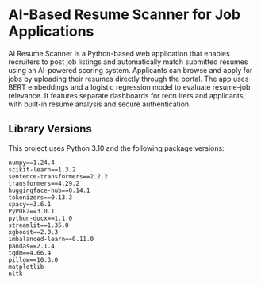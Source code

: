 # AI-Based Resume Scanner for Job Applications

AI Resume Scanner is a Python-based web application that enables recruiters to post job listings and automatically match submitted resumes using an AI-powered scoring system. Applicants can browse and apply for jobs by uploading their resumes directly through the portal. The app uses BERT embeddings and a logistic regression model to evaluate resume-job relevance. It features separate dashboards for recruiters and applicants, with built-in resume analysis and secure authentication.

## Library Versions

This project uses Python 3.10 and the following package versions:

```plaintext
numpy==1.24.4
scikit-learn==1.3.2
sentence-transformers==2.2.2
transformers==4.29.2
huggingface-hub==0.14.1
tokenizers==0.13.3
spacy==3.6.1
PyPDF2==3.0.1
python-docx==1.1.0
streamlit==1.35.0
xgboost==2.0.3
imbalanced-learn==0.11.0
pandas==2.1.4
tqdm==4.66.4
pillow==10.3.0
matplotlib
nltk

